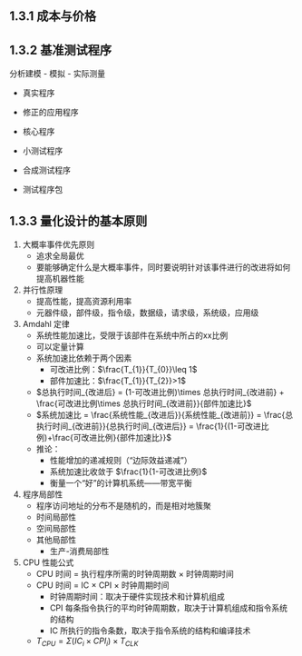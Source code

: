 ## 1.3.1 成本与价格
## 1.3.2 基准测试程序

分析建模 - 模拟 - 实际测量

- 真实程序
- 修正的应用程序
- 核心程序
- 小测试程序
- 合成测试程序

- 测试程序包

## 1.3.3 量化设计的基本原则

1. 大概率事件优先原则
	- 追求全局最优
	- 要能够确定什么是大概率事件，同时要说明针对该事件进行的改进将如何提高机器性能
2. 并行性原理
	- 提高性能，提高资源利用率
	- 元器件级，部件级，指令级，数据级，请求级，系统级，应用级
3. Amdahl 定律
	- 系统性能加速比，受限于该部件在系统中所占的xx比例
	- 可以定量计算
	- 系统加速比依赖于两个因素
		- 可改进比例：$\frac{T_{1}}{T_{0}}\leq 1$
		- 部件加速比：$\frac{T_{1}}{T_{2}}>1$
	- $总执行时间_{改进后} = (1-可改进比例)\times 总执行时间_{改进前} + \frac{可改进比例\times 总执行时间_{改进前}}{部件加速比}$
	- $系统加速比 = \frac{系统性能_{改进后}}{系统性能_{改进前}} = \frac{总执行时间_{改进前}}{总执行时间_{改进后}} = \frac{1}{(1-可改进比例)+\frac{可改进比例}{部件加速比}}$
	- 推论：
		- 性能增加的递减规则（“边际效益递减”）
		- 系统加速比收敛于 $\frac{1}{1-可改进比例}$
		- 衡量一个“好”的计算机系统——带宽平衡
4. 程序局部性
	- 程序访问地址的分布不是随机的，而是相对地簇聚
	- 时间局部性
	- 空间局部性
	- 其他局部性
		- 生产-消费局部性
5. CPU 性能公式
	- CPU 时间 = 执行程序所需的时钟周期数 $\times$ 时钟周期时间
	- CPU 时间 = IC $\times$ CPI $\times$ 时钟周期时间
		- 时钟周期时间：取决于硬件实现技术和计算机组成
		- CPI 每条指令执行的平均时钟周期数，取决于计算机组成和指令系统的结构
		- IC 所执行的指令条数，取决于指令系统的结构和编译技术
	- $T_{CPU} = \Sigma (IC_{i}\times CPI_{i})\times T_{CLK}$
